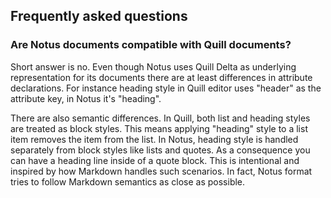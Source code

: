 ## Frequently asked questions

### Are Notus documents compatible with Quill documents?

Short answer is no. Even though Notus uses Quill Delta as underlying
representation for its documents there are at least differences in
attribute declarations. For instance heading style in Quill
editor uses "header" as the attribute key, in Notus it's "heading".

There are also semantic differences. In Quill, both list and heading
styles are treated as block styles. This means applying "heading"
style to a list item removes the item from the list. In Notus, heading
style is handled separately from block styles like lists and quotes.
As a consequence you can have a heading line inside of a quote block.
This is intentional and inspired by how Markdown handles such scenarios.
In fact, Notus format tries to follow Markdown semantics as close as
possible.
